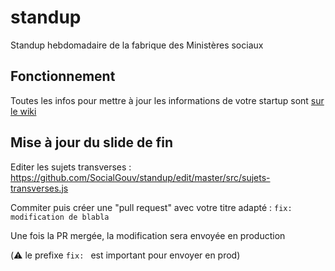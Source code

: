 # standup

Standup hebdomadaire de la fabrique des Ministères sociaux

## Fonctionnement

Toutes les infos pour mettre à jour les informations de votre startup sont [sur le wiki](https://github.com/SocialGouv/www/wiki/Inscrire-son-%C3%A9quipe-au-standup)

## Mise à jour du slide de fin

Editer les sujets transverses : https://github.com/SocialGouv/standup/edit/master/src/sujets-transverses.js

Commiter puis créer une "pull request" avec votre titre adapté : `fix: modification de blabla`

Une fois la PR mergée, la modification sera envoyée en production

(:warning: le prefixe `fix: ` est important pour envoyer en prod)
